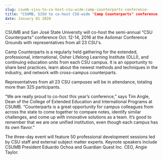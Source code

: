 ```yaml
---
slug: csumb-sjsu-to-co-host-csu-wide-camp-counterparts-conference-
title: "CSUMB, SJSU to co-host CSU-wide "Camp Counterparts" conference "
date: January 01 2020
---
```


<p>CSUMB and San José State University will co-host the semi-annual “CSU Counterparts” conference Oct. 12-14, 2016 at the Asilomar Conference Grounds with representatives from all 23 CSU's.</p><p>Camp Counterparts is a regularly held gathering for the extended, professional, international, Osher Lifelong Learning Institute &#40;OLLI&#41;, and continuing education units from each CSU campus. It is an opportunity to share best practices, learn about the newest methods and techniques in the industry, and network with cross&#45;campus counterparts.
</p><p>Representatives from all 23 CSU campuses will be in attendance, totaling more than 325 participants.
</p><p>“We are really proud to co&#45;host this year’s conference,” says Tim Angle, Dean of the College of Extended Education and International Programs at CSUMB. “Counterparts is a great opportunity for campus colleagues from across the state to come together to compare notes, identify similar challenges, and come up with innovative solutions as a team. It’s good to remember that we are one unified institution, even though each campus has its own flavor.”
</p><p>The three&#45;day event will feature 50 professional development sessions led by CSU staff and external subject matter experts. Keynote speakers include CSUMB President Eduardo Ochoa and Guardian Quest Inc. CEO, Angie Taylor.
</p>
